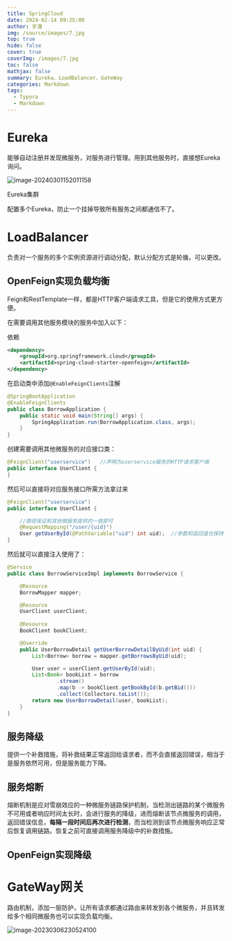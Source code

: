 ```yaml
---
title: SpringCloud
date: 2024-02-14 09:25:00
author: 岁漫
img: /source/images/7.jpg
top: true
hide: false
cover: true
coverImg: /images/7.jpg
toc: false
mathjax: false
summary: Eureka、LoadBalancer、GateWay
categories: Markdown
tags:
  - Typora
  - Markdown
---
```


# Eureka

能够自动注册并发现微服务，对服务进行管理。用到其他服务时，直接想Eureka询问。

![image-20240301152011158](C:\Users\茉莉花茶\AppData\Roaming\Typora\typora-user-images\image-20240301152011158.png)

Eureka集群

配置多个Eureka，防止一个挂掉导致所有服务之间都通信不了。

# LoadBalancer

负责对一个服务的多个实例资源进行调动分配，默认分配方式是轮循，可以更改。

## OpenFeign实现负载均衡

Feign和RestTemplate一样，都是HTTP客户端请求工具，但是它的使用方式更方便。

在需要调用其他服务模块的服务中加入以下：

依赖

```xml
<dependency>
    <groupId>org.springframework.cloud</groupId>
    <artifactId>spring-cloud-starter-openfeign</artifactId>
</dependency>
```

在启动类中添加`@EnableFeignClients`注解

```java 
@SpringBootApplication
@EnableFeignClients
public class BorrowApplication {
    public static void main(String[] args) {
        SpringApplication.run(BorrowApplication.class, args);
    }
}
```

创建需要调用其他微服务的对应接口类：

```java
@FeignClient("userservice")   //声明为userservice服务的HTTP请求客户端
public interface UserClient {
}
```

然后可以直接将对应服务接口所需方法拿过来

```java
@FeignClient("userservice")
public interface UserClient {

  	//路径保证和其他微服务提供的一致即可
    @RequestMapping("/user/{uid}")
    User getUserById(@PathVariable("uid") int uid);  //参数和返回值也保持一致
}
```

然后就可以直接注入使用了：

```java
@Service
public class BorrowServiceImpl implements BorrowService {

    @Resource
    BorrowMapper mapper;

    @Resource
    UserClient userClient;
    
    @Resource
    BookClient bookClient;

    @Override
    public UserBorrowDetail getUserBorrowDetailByUid(int uid) {
        List<Borrow> borrow = mapper.getBorrowsByUid(uid);

        User user = userClient.getUserById(uid);
        List<Book> bookList = borrow
                .stream()
                .map(b -> bookClient.getBookById(b.getBid()))
                .collect(Collectors.toList());
        return new UserBorrowDetail(user, bookList);
    }
}
```

## 服务降级

提供一个补救措施，将补救结果正常返回给请求者，而不会直接返回错误，相当于是服务依然可用，但是服务能力下降。

## 服务熔断

熔断机制是应对雪崩效应的一种微服务链路保护机制，当检测出链路的某个微服务不可用或者响应时间太长时，会进行服务的降级，进而熔断该节点微服务的调用，返回错误信息，**每隔一段时间后再次进行检测**，而当检测到该节点微服务响应正常后恢复调用链路。恢复之前可直接调用服务降级中的补救措施。

## OpenFeign实现降级

# GateWay网关

路由机制，添加一层防护，让所有请求都通过路由来转发到各个微服务，并且转发给多个相同微服务也可以实现负载均衡。

![image-20230306230524100](https://image.itbaima.cn/markdown/2023/03/06/gMwst5OGfvPCTd8.png)
